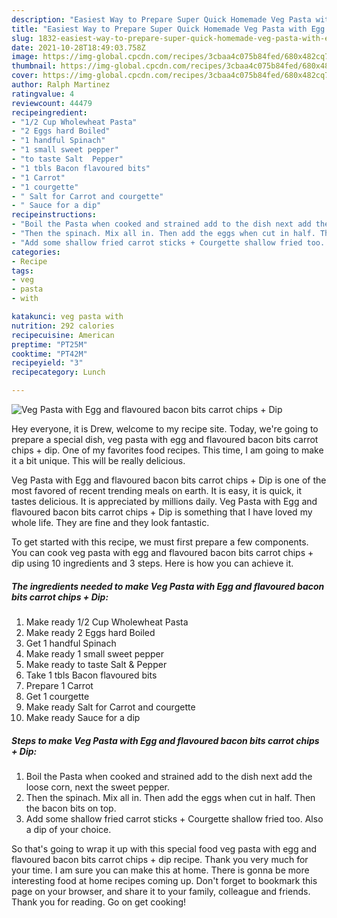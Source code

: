```yaml
---
description: "Easiest Way to Prepare Super Quick Homemade Veg Pasta with Egg and flavoured bacon bits carrot chips + Dip"
title: "Easiest Way to Prepare Super Quick Homemade Veg Pasta with Egg and flavoured bacon bits carrot chips + Dip"
slug: 1832-easiest-way-to-prepare-super-quick-homemade-veg-pasta-with-egg-and-flavoured-bacon-bits-carrot-chips-dip
date: 2021-10-28T18:49:03.758Z
image: https://img-global.cpcdn.com/recipes/3cbaa4c075b84fed/680x482cq70/veg-pasta-with-egg-and-flavoured-bacon-bits-carrot-chips-dip-recipe-main-photo.jpg
thumbnail: https://img-global.cpcdn.com/recipes/3cbaa4c075b84fed/680x482cq70/veg-pasta-with-egg-and-flavoured-bacon-bits-carrot-chips-dip-recipe-main-photo.jpg
cover: https://img-global.cpcdn.com/recipes/3cbaa4c075b84fed/680x482cq70/veg-pasta-with-egg-and-flavoured-bacon-bits-carrot-chips-dip-recipe-main-photo.jpg
author: Ralph Martinez
ratingvalue: 4
reviewcount: 44479
recipeingredient:
- "1/2 Cup Wholewheat Pasta"
- "2 Eggs hard Boiled"
- "1 handful Spinach"
- "1 small sweet pepper"
- "to taste Salt  Pepper"
- "1 tbls Bacon flavoured bits"
- "1 Carrot"
- "1 courgette"
- " Salt for Carrot and courgette"
- " Sauce for a dip"
recipeinstructions:
- "Boil the Pasta when cooked and strained add to the dish next add the loose corn, next the sweet pepper."
- "Then the spinach. Mix all in. Then add the eggs when cut in half. Then the bacon bits on top."
- "Add some shallow fried carrot sticks + Courgette shallow fried too. Also a dip of your choice."
categories:
- Recipe
tags:
- veg
- pasta
- with

katakunci: veg pasta with 
nutrition: 292 calories
recipecuisine: American
preptime: "PT25M"
cooktime: "PT42M"
recipeyield: "3"
recipecategory: Lunch

---
```



![Veg Pasta with Egg and flavoured bacon bits carrot chips + Dip](https://img-global.cpcdn.com/recipes/3cbaa4c075b84fed/680x482cq70/veg-pasta-with-egg-and-flavoured-bacon-bits-carrot-chips-dip-recipe-main-photo.jpg)

Hey everyone, it is Drew, welcome to my recipe site. Today, we're going to prepare a special dish, veg pasta with egg and flavoured bacon bits carrot chips + dip. One of my favorites food recipes. This time, I am going to make it a bit unique. This will be really delicious.



Veg Pasta with Egg and flavoured bacon bits carrot chips + Dip is one of the most favored of recent trending meals on earth. It is easy, it is quick, it tastes delicious. It is appreciated by millions daily. Veg Pasta with Egg and flavoured bacon bits carrot chips + Dip is something that I have loved my whole life. They are fine and they look fantastic.


To get started with this recipe, we must first prepare a few components. You can cook veg pasta with egg and flavoured bacon bits carrot chips + dip using 10 ingredients and 3 steps. Here is how you can achieve it.

<!--inarticleads1-->

##### The ingredients needed to make Veg Pasta with Egg and flavoured bacon bits carrot chips + Dip:

1. Make ready 1/2 Cup Wholewheat Pasta
1. Make ready 2 Eggs hard Boiled
1. Get 1 handful Spinach
1. Make ready 1 small sweet pepper
1. Make ready to taste Salt & Pepper
1. Take 1 tbls Bacon flavoured bits
1. Prepare 1 Carrot
1. Get 1 courgette
1. Make ready  Salt for Carrot and courgette
1. Make ready  Sauce for a dip




<!--inarticleads2-->

##### Steps to make Veg Pasta with Egg and flavoured bacon bits carrot chips + Dip:

1. Boil the Pasta when cooked and strained add to the dish next add the loose corn, next the sweet pepper.
1. Then the spinach. Mix all in. Then add the eggs when cut in half. Then the bacon bits on top.
1. Add some shallow fried carrot sticks + Courgette shallow fried too. Also a dip of your choice.




So that's going to wrap it up with this special food veg pasta with egg and flavoured bacon bits carrot chips + dip recipe. Thank you very much for your time. I am sure you can make this at home. There is gonna be more interesting food at home recipes coming up. Don't forget to bookmark this page on your browser, and share it to your family, colleague and friends. Thank you for reading. Go on get cooking!
